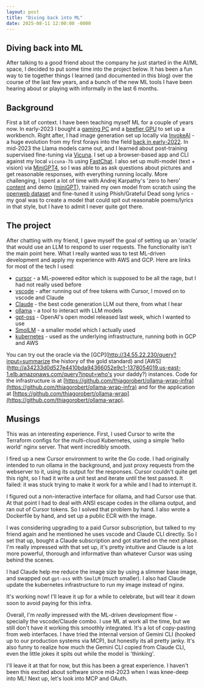 ```yaml
---
layout: post
title: "Diving back into ML"
date: 2025-08-11 12:00:00 -0000
---
```


## Diving back into ML

After talking to a good friend about the company he just started in the AI/ML space, I decided to put some time into the project below. It has been a fun way to tie together things I learned (and documented in this blog) over the course of the last few years, and a bunch of the new ML tools I have been hearing about or playing with informally in the last 6 months. 

## Background

First a bit of context. I have been teaching myself ML for a couple of years now. In early-2023 I bought a [gaming PC](https://www.amazon.com/dp/B09DHP9M9G) and a [beefier GPU](https://www.amazon.com/dp/B092XB1JGD) to set up a workbench. Right after, I had image generation set up locally via [InvokeAI](https://github.com/invoke-ai) - a huge evolution from my first forays into the field [back in early-2022](https://blog.thiago.pub/2022/02/02/autogenerated-images.html). In mid-2023 the Llama models came out, and I learned about post-training supervised fine-tuning via [Vicuna](https://lmsys.org/blog/2023-03-30-vicuna/). I set up a browser-based app and CLI against my local `vicuna-7b` using [FastChat](https://github.com/lm-sys/FastChat). I also set up multi-model (text + vision) via [MiniGPT4](https://github.com/Vision-CAIR/MiniGPT-4), so I was able to as ask questions about pictures and get reasonable responses, with everything running locally. More challenging, I spent a lot of time with Andrej Karpathy's 'zero to hero' [content](https://karpathy.ai/zero-to-hero.html) and demo ([miniGPT](https://github.com/karpathy/minGPT)), trained my own model from scratch using the [openweb dataset](https://huggingface.co/datasets/Skylion007/openwebtext) and fine-tuned it using Phish/Grateful Dead song lyrics - my goal was to create a model that could spit out reasonable poems/lyrics in that style, but I have to admit I never quite got there.

## The project

After chatting with my friend, I gave myself the goal of setting up an 'oracle' that would use an LLM to respond to user requests. The functionality isn't the main point here. What I really wanted was to test ML-driven development and apply my experience with AWS and GCP. Here are links for most of the tech I used:

*   [cursor](https://cursor.com/) - a ML-powered editor which is supposed to be all the rage, but I had not really used before
*   [vscode](https://code.visualstudio.com/) - after running out of free tokens with Cursor, I moved on to vscode and Claude
*   [Claude](https://claude.ai/) -  the best code generation LLM out there, from what I hear
*   [ollama](https://ollama.com/) - a tool to interact with LLM models
*   [gpt-oss](https://openai.com/index/introducing-gpt-oss/) - OpenAI's open model released last week, which I wanted to use
*   [SmolLM](https://huggingface.co/blog/smollm) - a smaller model which I actually used
*   [kubernetes](https://kubernetes.io/) - used as the underlying infrastructure, running both in GCP and AWS

You can try out the oracle via the [GCP](http://34.55.22.230/query?input=summarize the history of the gold standard) and [AWS](http://a34233d0d527e4410bda94366052e9c1-1378054019.us-east-1.elb.amazonaws.com/query?input=who's your daddy?) instances. Code for the infrastructure is at [https://github.com/thiagorobert/ollama-wrap-infra](https://github.com/thiagorobert/ollama-wrap-infra) and for the application at [https://github.com/thiagorobert/ollama-wrap](https://github.com/thiagorobert/ollama-wrap).

## Musings

This was an interesting experience. First, I used Cursor to write the Terraform configs for the multi-cloud Kubernetes, using a simple 'hello world' nginx server. That went incredibly smooth.

I fired up a new Cursor environment to write the Go code. I had originally intended to run ollama in the background, and just proxy requests from the webserver to it, using its output for the responses. Cursor couldn't quite get this right, so I had it write a unit test and iterate until the test passed. It failed: it was stuck trying to make it work for a while and I had to interrupt it.

I figured out a non-interactive interface for ollama, and had Cursor use that. At that point I had to deal with ANSI escape codes in the ollama output, and ran out of Cursor tokens. So I solved that problem by hand. I also wrote a Dockerfile by hand, and set up a public ECR with the image.

I was considering upgrading to a paid Cursor subscription, but talked to my friend again and he mentioned he uses vscode and Claude CLI directly. So I set that up, bought a Claude subscription and got started on the next phase. I'm really impressed with that set up, it's pretty intuitive and Claude is a lot more powerful, thorough and informative than whatever Cursor was using behind the scenes.

I had Claude help me reduce the image size by using a slimmer base image, and swapped out `gpt-oss` with `SmolLM` (*much* smaller). I also had Claude update the kubernetes infrastructure to run my image instead of nginx.

It's working now! I'll leave it up for a while to celebrate, but will tear it down soon to avoid paying for this infra.

Overall, I'm *really* impressed with the ML-driven development flow - specially the vscode/Claude combo. I use ML at work all the time, but we still don't have it working this smoothly integrated. It's a lot of copy-pasting from web interfaces. I have tried the internal version of Gemini CLI (hooked up to our production systems via MCP), but honestly its all pretty janky. It's also funny to realize how much the Gemini CLI copied from Claude CLI, even the little jokes it spits out while the model is 'thinking'.

I'll leave it at that for now, but this has been a great experience. I haven't been this excited about software since mid-2023 when I was knee-deep into ML! Next up, let's look into MCP and OAuth.